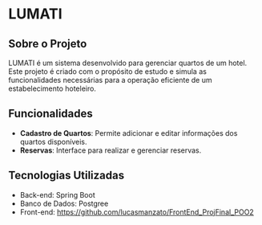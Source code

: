# LUMATI

## Sobre o Projeto
LUMATI é um sistema desenvolvido para gerenciar quartos de um hotel. Este projeto é criado com o propósito de estudo e simula as funcionalidades necessárias para a operação eficiente de um estabelecimento hoteleiro.

## Funcionalidades
- **Cadastro de Quartos**: Permite adicionar e editar informações dos quartos disponíveis.
- **Reservas**: Interface para realizar e gerenciar reservas.

## Tecnologias Utilizadas
- Back-end: Spring Boot
- Banco de Dados: Postgree
- Front-end: https://github.com/lucasmanzato/FrontEnd_ProjFinal_POO2



